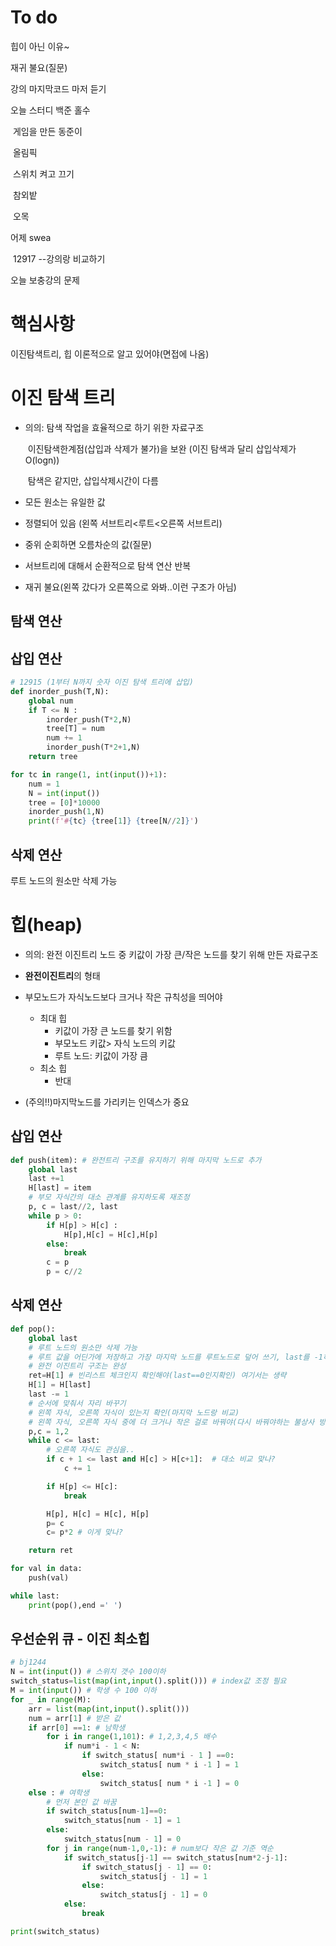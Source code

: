 # To do

힙이 아닌 이유~

재귀 불요(질문)

강의 마지막코드 마저 듣기

오늘 스터디 백준 홀수 

​	게임을 만든 동준이

​	올림픽

​	스위치 켜고 끄기

​	참외밭

​	오목

어제  swea

​	12917 --강의랑 비교하기

오늘 보충강의 문제

# 핵심사항

이진탐색트리, 힙 이론적으로 알고 있어야(면접에 나옴)



# 이진 탐색 트리 

* 의의: 탐색 작업을 효율적으로 하기 위한 자료구조

  ​			이진탐색한계점(삽입과 삭제가 불가)을 보완 (이진 탐색과 달리 삽입삭제가O(logn))

  ​			탐색은  같지만, 삽입삭제시간이 다름

* 모든 원소는 유일한 값
* 정렬되어 있음 (왼쪽 서브트리<루트<오른쪽 서브트리)
* 중위 순회하면 오름차순의 값(질문)
* 서브트리에 대해서 순환적으로 탐색 연산 반복
* 재귀 불요(왼쪽 갔다가 오른쪽으로 와봐..이런 구조가 아님)

## 탐색 연산

## 삽입 연산

```python
# 12915 (1부터 N까지 숫자 이진 탐색 트리에 삽입)
def inorder_push(T,N): 
    global num
    if T <= N :
        inorder_push(T*2,N)
        tree[T] = num
        num += 1
        inorder_push(T*2+1,N)
    return tree

for tc in range(1, int(input())+1):
    num = 1
    N = int(input())
    tree = [0]*10000
    inorder_push(1,N)
    print(f'#{tc} {tree[1]} {tree[N//2]}')
```





## 삭제 연산

루트 노드의 원소만 삭제 가능









# 힙(heap)

* 의의: 완전 이진트리 노드 중 키값이 가장 큰/작은 노드를 찾기 위해 만든 자료구조
* **완전이진트리**의 형태

* 부모노드가 자식노드보다 크거나 작은 규칙성을 띄어야
  - 최대 힙
    - 키값이 가장 큰 노드를 찾기 위함
    - 부모노드 키값> 자식 노드의 키값
    - 루트 노드: 키값이 가장 큼
  - 최소 힙
    - 반대
* (주의!!)마지막노드를 가리키는 인덱스가 중요

## 삽입 연산

```python
def push(item): # 완전트리 구조를 유지하기 위해 마지막 노드로 추가
    global last
    last +=1
    H[last] = item
    # 부모 자식간의 대소 관계를 유지하도록 재조정
    p, c = last//2, last
    while p > 0:
        if H[p] > H[c] :
            H[p],H[c] = H[c],H[p]
        else:
            break
        c = p
        p = c//2
```



## 삭제 연산

```python
def pop():
    global last
    # 루트 노드의 원소만 삭제 가능
    # 루트 값을 어딘가에 저장하고 가장 마지막 노드를 루트노드로 덮어 쓰기, last를 -1하기
    # 완전 이진트리 구조는 완성
    ret=H[1] # 빈리스트 체크인지 확인해야(last==0인지확인) 여기서는 생략
    H[1] = H[last]
    last -= 1
    # 순서에 맞춰서 자리 바꾸기
    # 왼쪽 자식, 오른쪽 자식이 있는지 확인(마지막 노드랑 비교)
    # 왼쪽 자식, 오른쪽 자식 중에 더 크거나 작은 걸로 바꿔야(다시 바꿔야하는 불상사 방지)
    p,c = 1,2
    while c <= last:
        # 오른쪽 자식도 관심을..
        if c + 1 <= last and H[c] > H[c+1]:  # 대소 비교 맞나?
            c += 1

        if H[p] <= H[c]:
            break

        H[p], H[c] = H[c], H[p]
        p= c
        c= p*2 # 이게 맞나?

    return ret

for val in data:
    push(val)

while last:
    print(pop(),end =' ')
```



## 우선순위 큐 - 이진 최소힙

```python
# bj1244
N = int(input()) # 스위치 갯수 100이하
switch_status=list(map(int,input().split())) # index값 조정 필요
M = int(input()) # 학생 수 100 이하
for _ in range(M):
    arr = list(map(int,input().split()))
    num = arr[1] # 받은 값
    if arr[0] ==1: # 남학생
        for i in range(1,101): # 1,2,3,4,5 배수
            if num*i - 1 < N:
                if switch_status[ num*i - 1 ] ==0:
                    switch_status[ num * i -1 ] = 1
                else:
                    switch_status[ num * i -1 ] = 0
    else : # 여학생
        # 먼저 본인 값 바꿈
        if switch_status[num-1]==0:
            switch_status[num - 1] = 1
        else:
            switch_status[num - 1] = 0
        for j in range(num-1,0,-1): # num보다 작은 값 기준 역순
            if switch_status[j-1] == switch_status[num*2-j-1]:
                if switch_status[j - 1] == 0:
                    switch_status[j - 1] = 1
                else:
                    switch_status[j - 1] = 0
            else:
                break

print(switch_status)
```




